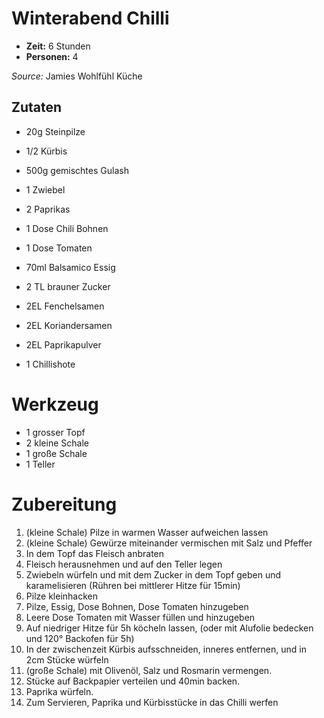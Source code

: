 # Winterabend Chilli
* **Zeit:** 6 Stunden 
* **Personen:** 4

*Source:* Jamies Wohlfühl Küche

## Zutaten
* 20g Steinpilze
* 1/2 Kürbis
* 500g gemischtes Gulash
* 1 Zwiebel
* 2 Paprikas
* 1 Dose Chili Bohnen
* 1 Dose Tomaten
* 70ml Balsamico Essig


* 2 TL brauner Zucker


* 2EL Fenchelsamen
* 2EL Koriandersamen
* 2EL Paprikapulver
* 1 Chillishote

# Werkzeug

* 1 grosser Topf
* 2 kleine Schale
* 1 große Schale
* 1 Teller


# Zubereitung

1. (kleine Schale) Pilze in warmen Wasser aufweichen lassen
2. (kleine Schale) Gewürze miteinander vermischen mit Salz und Pfeffer 
3. In dem Topf das Fleisch anbraten
4. Fleisch herausnehmen und auf den Teller legen
5. Zwiebeln würfeln und mit dem Zucker in dem Topf geben und karamelisieren (Rühren bei mittlerer Hitze für 15min)
6. Pilze kleinhacken
7. Pilze, Essig, Dose Bohnen, Dose Tomaten hinzugeben
8. Leere Dose Tomaten mit Wasser füllen und hinzugeben
9. Auf niedriger Hitze für 5h köcheln lassen, (oder mit Alufolie bedecken und 120° Backofen für 5h)
10. In der zwischenzeit Kürbis aufsschneiden, inneres entfernen, und in 2cm Stücke würfeln
11. (große Schale) mit Olivenöl, Salz und Rosmarin vermengen.
12. Stücke auf Backpapier verteilen und 40min backen.
13. Paprika würfeln.
14. Zum Servieren, Paprika und Kürbisstücke in das Chilli werfen